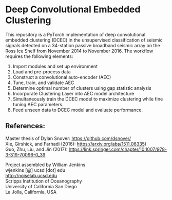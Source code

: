 # Deep Convolutional Embedded Clustering
This repository is a PyTorch implementation of deep convolutional embedded clustering (DCEC) in the unsupervised classification of seismic signals detected on a 34-station passive broadband seismic array on the Ross Ice Shelf from November 2014 to November 2016.  The workflow requires the following elements:
1. Import modules and set up environment
2. Load and pre-process data
3. Construct a convolutional auto-encoder (AEC)
4. Tune, train, and validate AEC
5. Determine optimal number of clusters using gap statistic analysis
6. Incorporate Clustering Layer into AEC model architecture
7. Simultaneously train the DCEC model to maximize clustering while fine tuning AEC parameters.
8. Feed unseen data to DCEC model and evaluate performance.

## References:
Master thesis of Dylan Snover: https://github.com/dsnover/
<br>Xie, Girshick, and Farhadi (2016): https://arxiv.org/abs/1511.06335)
<br>Guo, Zhu, Liu, and Jin (2017): https://link.springer.com/chapter/10.1007/978-3-319-70096-0_39

Project assembled by William Jenkins
<br>wjenkins [@] ucsd [dot] edu
<br>http://noiselab.ucsd.edu
<br>Scripps Institution of Oceanography
<br>University of California San Diego
<br>La Jolla, California, USA
